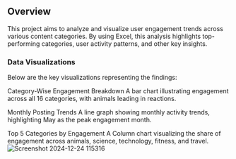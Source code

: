 ## Overview
This project aims to analyze and visualize user engagement trends across various content categories. By using Excel, this analysis highlights top-performing categories, user activity patterns, and other key insights.
### Data Visualizations
Below are the key visualizations representing the findings:

Category-Wise Engagement Breakdown
A bar chart illustrating engagement across all 16 categories, with animals leading in reactions.

Monthly Posting Trends
A line graph showing monthly activity trends, highlighting May as the peak engagement month.

Top 5 Categories by Engagement
A Column chart visualizing the share of engagement across animals, science, technology, fitness, and travel.
![Screenshot 2024-12-24 115316](https://github.com/user-attachments/assets/6d7faa00-a838-47e4-8ec3-8edb05ae5927)
